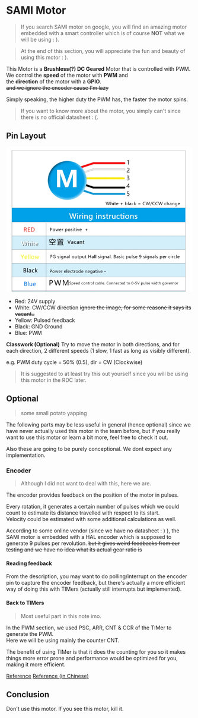 # SAMI Motor
>If you search SAMI motor on google, you will find an amazing motor embedded with a smart controller which is of course **NOT** what we will be using : ).

>At the end of this section, you will appreciate the fun and beauty of using this motor : ).

This Motor is a **Brushless(?) DC Geared** Motor that is controlled with PWM.\
We control the **speed** of the motor with **PWM**
and\
the **direction** of the motor with a **GPIO**.\
~~and we ignore the encoder cause I'm lazy~~

Simply speaking, the higher duty the PWM has, the faster the motor spins.

>If you want to know more about the motor, you simply can't since there is no official datasheet : (.

## Pin Layout
![Pin Figure from online shopping websites...](../images/sami_motor_wire.png)

- Red: 24V supply
- White: CW/CCW direction ~~ignore the image, for some reasone it says its vacant..~~
- Yellow: Pulsed feedback
- Black: GND Ground
- Blue: PWM

**Classwork (Optional)**
Try to move the motor in both directions, and for each direction, 2 different speeds (1 slow, 1 fast as long as visibly different).

e.g. PWM duty cycle = 50% (0.5), dir = CW (Clockwise)
> It is suggested to at least try this out yourself since you will be using this motor in the RDC later.

## Optional
>some small potato yapping

The following parts may be less useful in general (hence optional) since we have never actually used this motor in the team before, but if you really want to use this motor or learn a bit more, feel free to check it out.

Also these are going to be purely conceptional. We dont expect any implementation.

### Encoder
>Although I did not want to deal with this, here we are.

The encoder provides feedback on the position of the motor in pulses.

Every rotation, it generates a certain number of pulses which we could count to estimate its distance travelled with respect to its start.\
Velocity could be estimated with some additional calculations as well.

According to some online vendor (since we have no datasheet : ) ), the SAMI motor is embedded with a HAL encoder which is supposed to generate 9 pulses per revolution. ~~but it gives weird feedbacks from our testing and we have no idea what its actual gear ratio is~~

#### Reading feedback
From the description, you may want to do polling/interrupt on the encoder pin to capture the encoder feedback, but there's actually a more efficient way of doing this with TIMers (actually still interrupts but implemented).

#### Back to TIMers
> Most useful part in this note imo.

In the PWM section, we used PSC, ARR, CNT & CCR of the TIMer to generate the PWM.\
Here we will be using mainly the counter CNT.

The benefit of using TIMer is that it does the counting for you so it makes things more error prone and performance would be optimized for you, making it more efficient.

[Reference](https://deepbluembedded.com/stm32-timer-encoder-mode-stm32-rotary-encoder-interfacing/)
[Reference (in Chinese)](https://medium.com/%E9%96%B1%E7%9B%8A%E5%A6%82%E7%BE%8E/%E5%AF%A6%E7%94%A8%E5%B0%8F%E7%89%A9-rotary-encoder-with-stm32-timer-c31977c3ba84)

## Conclusion

Don't use this motor.
If you see this motor, kill it.